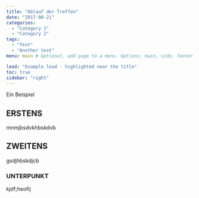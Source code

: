 ```yaml
---
title: "Ablauf der Treffen"
date: "2017-08-21"
categories:
  - "Category 1"
  - "Category 2"
tags:
  - "Test"
  - "Another test"
menu: main # Optional, add page to a menu. Options: main, side, footer

lead: "Example lead - highlighted near the title"
toc: true
sidebar: "right"
---
```


Ein Beispiel

ERSTENS
-------


mnmjbsdvkhbskdvb


ZWEITENS
--------


gsdjhbskdjcb

### UNTERPUNKT


kjdf;heofij